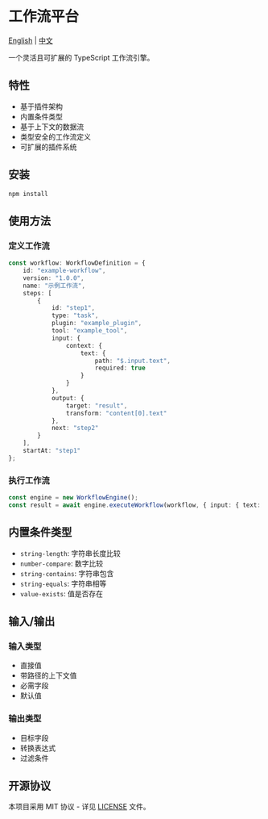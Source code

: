# 工作流平台

[English](README.md) | [中文](README.zh-CN.md)

一个灵活且可扩展的 TypeScript 工作流引擎。

## 特性

- 基于插件架构
- 内置条件类型
- 基于上下文的数据流
- 类型安全的工作流定义
- 可扩展的插件系统

## 安装

```bash
npm install
```

## 使用方法

### 定义工作流

```typescript
const workflow: WorkflowDefinition = {
    id: "example-workflow",
    version: "1.0.0",
    name: "示例工作流",
    steps: [
        {
            id: "step1",
            type: "task",
            plugin: "example_plugin",
            tool: "example_tool",
            input: {
                context: {
                    text: {
                        path: "$.input.text",
                        required: true
                    }
                }
            },
            output: {
                target: "result",
                transform: "content[0].text"
            },
            next: "step2"
        }
    ],
    startAt: "step1"
};
```

### 执行工作流

```typescript
const engine = new WorkflowEngine();
const result = await engine.executeWorkflow(workflow, { input: { text: "Hello" } }, console.log);
```

## 内置条件类型

- `string-length`: 字符串长度比较
- `number-compare`: 数字比较
- `string-contains`: 字符串包含
- `string-equals`: 字符串相等
- `value-exists`: 值是否存在

## 输入/输出

### 输入类型
- 直接值
- 带路径的上下文值
- 必需字段
- 默认值

### 输出类型
- 目标字段
- 转换表达式
- 过滤条件

## 开源协议

本项目采用 MIT 协议 - 详见 [LICENSE](LICENSE) 文件。 